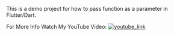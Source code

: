 This is a demo project for how to pass function as a parameter in Flutter/Dart.

For More Info Watch My YouTube Video:
[![youtube_link](https://img.youtube.com/vi/KaP9bp8vvc8/0.jpg)](https://www.youtube.com/watch?v=KaP9bp8vvc8)